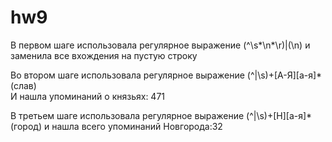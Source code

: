 # hw9
В первом шаге использовала регулярное выражение (^\s*\n*\r)|(\n) и заменила все вхождения на пустую строку

Во втором шаге использовала регулярное выражение (^|\s)+[А-Я][а-я]*(слав)     
И нашла упоминаний о князьях: 471

В третьем шаге использовала регулярное выражение (^|\s)+[Н][а-я]*(город) и нашла всего упоминаний Новгорода:32
